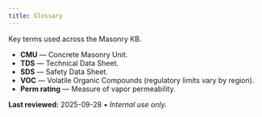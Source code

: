 ```yaml
---
title: Glossary
---
```


Key terms used across the Masonry KB.

- **CMU** — Concrete Masonry Unit.
- **TDS** — Technical Data Sheet.
- **SDS** — Safety Data Sheet.
- **VOC** — Volatile Organic Compounds (regulatory limits vary by region).
- **Perm rating** — Measure of vapor permeability.

**Last reviewed:** 2025-09-28 • _Internal use only._
